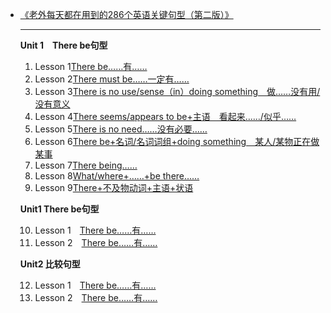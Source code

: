 *   [《老外每天都在用到的286个英语关键句型（第二版）》](/)

    ***
    **Unit 1　There be句型**
    1.  Lesson 1[There be……有……](./f001.md)
    2.  Lesson 2[There must be……一定有……](./f002.md)
    3.  Lesson 3[There is no use/sense（in）doing something　做……没有用/没有意义](./f003.md)
    4.  Lesson 4[There seems/appears to be+主语　看起来……/似乎……](./f004.md)
    5.  Lesson 5[There is no need……没有必要……](./f005.md)
    6.  Lesson 6[There be+名词/名词词组+doing something　某人/某物正在做某事](./f006.md)
    7.  Lesson 7[There being……](./f007.md)
    8.  Lesson 8[What/where+……+be there……](./f008.md)
    9.  Lesson 9[There+不及物动词+主语+状语](./f009.md)

    **Unit1 There be句型**

    10. Lesson 1　[There be……有……](./f0101.md)
    11. Lesson 2　[There be……有……](./f0102.md)

    **Unit2 比较句型**

    12. Lesson 1　[There be……有……](./f0201.md)
    13. Lesson 2　[There be……有……](./f0202.md)

